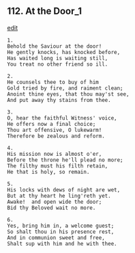 
## 112.  At the Door\_1
[edit](https://docs.google.com/document/d/1GPbpJgqJFanDOGclXDvvyygt%2DXtHvwo4/edit?mode=html)



    1.
    Behold the Saviour at the door!
    He gently knocks, has knocked before,
    Has waited long is waiting still,
    You treat no other friend so ill.

    2.
    He counsels thee to buy of him
    Gold tried by fire, and raiment clean;
    Anoint thine eyes, that thou may'st see,
    And put away thy stains from thee.

    3.
    O, hear the faithful Witness' voice,
    He offers now a final choice;
    Thou art offensive, O lukewarm!
    Therefore be zealous and reform.

    4.
    His mission now is almost o'er,
    Before the throne he'll plead no more;
    The filthy must his filth retain,
    He that is holy, so remain.

    5.
    His locks with dews of night are wet,
    But at thy heart he ling'reth yet.
    Awake!  and open wide the door;
    Bid thy Beloved wait no more.

    6.
    Yes, bring him in, a welcome guest;
    So shalt thou in his presence rest,
    And in communion sweet and free,
    Shalt sup with him and he with thee.
